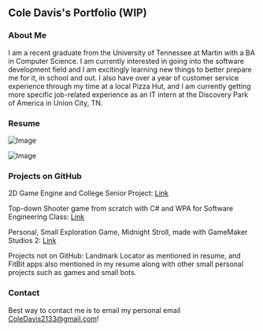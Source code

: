 ## Cole Davis's Portfolio (WIP)

### About Me

I am a recent graduate from the University of Tennessee at Martin with a BA in Computer Science. I am currently interested in going into the software development field and I am excitingly learning new things to better prepare me for it, in school and out. I also have over a year of customer service experience through my time at a local Pizza Hut, and I am currently getting more specific job-related experience as an IT intern at the Discovery Park of America in Union City, TN. 

### Resume

![Image](https://i.imgur.com/hJGQhvY.png)

![Image](https://i.imgur.com/Xw7tWkR.png)


### Projects on GitHub

2D Game Engine and College Senior Project: [Link](https://github.com/SkinlessMilk3/Game-Engine)

Top-down Shooter game from scratch with C# and WPA for Software Engineering Class: [Link](https://github.com/ColeDavis213/2DTDS)

Personal, Small Exploration Game, Midnight Stroll, made with GameMaker Studios 2: [Link](https://github.com/ColeDavis213/Midnight-Stroll-Game-)

Projects not on GitHub: Landmark Locator as mentioned in resume, and FitBit apps also mentioned in my resume along with other small personal projects such as games and small bots.

### Contact

Best way to contact me is to email my personal email ColeDavis2133@gmail.com!
